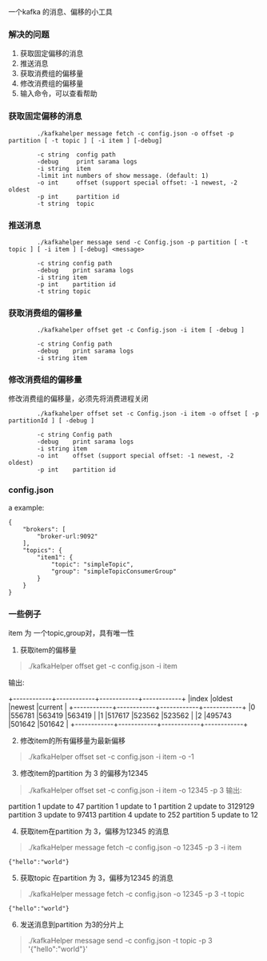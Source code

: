 一个kafka 的消息、偏移的小工具

### 解决的问题

1. 获取固定偏移的消息
2. 推送消息
3. 获取消费组的偏移量
4. 修改消费组的偏移量 
5. 输入命令，可以查看帮助

### 获取固定偏移的消息

```shell
        ./kafkahelper message fetch -c config.json -o offset -p partition [ -t topic ] [ -i item ] [-debug]

        -c string  config path
        -debug     print sarama logs
        -i string  item
        -limit int numbers of show message. (default: 1)
        -o int     offset (support special offset: -1 newest, -2 oldest
        -p int     partition id
        -t string  topic
```

### 推送消息

```shell
        ./kafkahelper message send -c Config.json -p partition [ -t topic ] [ -i item ] [-debug] <message>

        -c string config path
        -debug    print sarama logs
        -i string item
        -p int    partition id
        -t string topic
```

### 获取消费组的偏移量

```shell
        ./kafkahelper offset get -c Config.json -i item [ -debug ]

        -c string Config path
        -debug    print sarama logs
        -i string item
```

### 修改消费组的偏移量

修改消费组的偏移量，必须先将消费进程关闭

```shell
        ./kafkahelper offset set -c Config.json -i item -o offset [ -p partitionId ] [ -debug ]

        -c string Config path
        -debug    print sarama logs
        -i string item
        -o int    offset (support special offset: -1 newest, -2 oldest)
        -p int    partition id
```

### config.json

a example:
```
{
    "brokers": [
        "broker-url:9092"
    ],
    "topics": {
        "item1": {
            "topic": "simpleTopic",
            "group": "simpleTopicConsumerGroup"
        }
    }
}
```


### 一些例子

item 为 一个topic,group对，具有唯一性

1. 获取item的偏移量

> ./kafkaHelper offset get -c config.json -i item

输出:

+------------+------------+------------+------------+
|index       |oldest      |newest      |current     |
+------------+------------+------------+------------+
|0           |556781      |563419      |563419      |
|1           |517617      |523562      |523562      |
|2           |495743      |501642      |501642      |
+------------+------------+------------+------------+

2. 修改item的所有偏移量为最新偏移

> ./kafkaHelper offset set -c config.json -i item -o -1

3. 修改item的partition 为 3 的偏移为12345

> ./kafkaHelper offset set -c config.json -i item -o 12345 -p 3
输出:

partition 1 update to 47
partition 1 update to 1
partition 2 update to 3129129
partition 3 update to 97413
partition 4 update to 252
partition 5 update to 12

4. 获取item在partition 为 3，偏移为12345 的消息

> ./kafkaHelper message fetch -c config.json -o 12345 -p 3 -i item

```
{"hello":"world"}
```

5. 获取topic 在partition 为 3，偏移为12345 的消息

> ./kafkaHelper message fetch -c config.json -o 12345 -p 3 -t topic 

```
{"hello":"world"}
```

6. 发送消息到partition 为3的分片上
> ./kafkaHelper message send -c config.json -t topic -p 3 '{"hello":"world"}'
